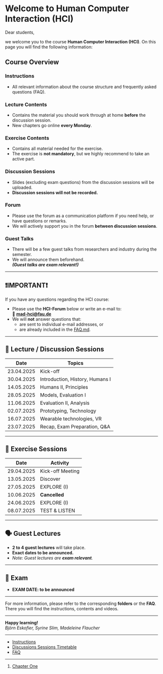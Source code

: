 # Welcome to Human Computer Interaction (HCI)

Dear students,

we welcome you to the course **Human Computer Interaction (HCI)**. On this page you will find the following information:

## Course Overview

### Instructions
- All relevant information about the course structure and frequently asked questions (FAQ).

### Lecture Contents
- Contains the material you should work through at home **before** the discussion session.
- New chapters go online **every Monday**.

### Exercise Contents
- Contains all material needed for the exercise.
- The exercise is **not mandatory**, but we highly recommend to take an active part.

### Discussion Sessions
- Slides (excluding exam questions) from the discussion sessions will be uploaded.
- **Discussion sessions will not be recorded.**

### Forum
- Please use the forum as a communication platform if you need help, or have questions or remarks.
- We will actively support you in the forum **between discussion sessions**.

### Guest Talks
- There will be a few guest talks from researchers and industry during the semester.
- We will announce them beforehand.  
  _**(Guest talks are exam relevant!)**_

---

## ❗IMPORTANT❗

If you have any questions regarding the HCI course:

- Please use the **HCI-Forum** below or write an e-mail to:  
  📧 **mad-hci@fau.de**
- We will **not** answer questions that:
  - are sent to individual e-mail addresses, or  
  - are already included in the [FAQ.md](/WebPage/FAQ.md).

---

## 📅 Lecture / Discussion Sessions

| Date       | Topics                                      |
|------------|---------------------------------------------|
| 23.04.2025 | Kick-off                                    |
| 30.04.2025 | Introduction, History, Humans I             |
| 14.05.2025 | Humans II, Principles                       |
| 28.05.2025 | Models, Evaluation I                        |
| 11.06.2025 | Evaluation II, Analysis                     |
| 02.07.2025 | Prototyping, Technology                     |
| 16.07.2025 | Wearable technologies, VR                   |
| 23.07.2025 | Recap, Exam Preparation, Q&A                |

---

## 🧪 Exercise Sessions

| Date       | Activity         |
|------------|------------------|
| 29.04.2025 | Kick-off Meeting |
| 13.05.2025 | Discover         |
| 27.05.2025 | EXPLORE (I)      |
| 10.06.2025 | **Cancelled**    |
| 24.06.2025 | EXPLORE (I)      |
| 08.07.2025 | TEST & LISTEN    |

---

## 🗣️ Guest Lectures

- **2 to 4 guest lectures** will take place.
- **Exact dates to be announced.**
- _Note: Guest lectures are **exam relevant**._

---

## 📘 Exam

- **EXAM DATE: to be announced**

---

For more information, please refer to the corresponding **folders** or the **FAQ**.  
There you will find the instructions, contents and videos.

---

**Happy learning!**  
_Björn Eskofier, Syrine Slim, Madeleine Flaucher_

---

- [Instructions](/WebPage/Instructions/page1.md)
- [Discussions Sessions Timetable](/WebPage/DiscussionSessions.md)
- [FAQ](/WebPage/FAQ.md)

---

1. [Chapter One](/WebPage/Chapters/Chapter1.md)